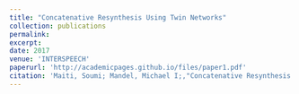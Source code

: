 ```yaml
---
title: "Concatenative Resynthesis Using Twin Networks"
collection: publications
permalink: 
excerpt: 
date: 2017
venue: 'INTERSPEECH'
paperurl: 'http://academicpages.github.io/files/paper1.pdf'
citation: 'Maiti, Soumi; Mandel, Michael I;,"Concatenative Resynthesis Using Twin Networks.",INTERSPEECH,2017,.'
---
```


